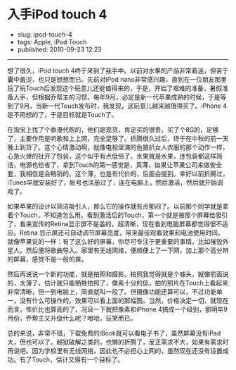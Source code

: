 # 入手iPod touch 4

- slug: ipod-touch-4
- tags: Apple, iPod Touch
- published: 2010-09-23 12:23

----------

想了很久，iPod touch 4终于来到了我手中。以前对水果的产品非常着迷，但苦于囊中羞涩，也只是想想而已。先前对iPod nano非常感兴趣，直到在一位朋友那里玩了玩Touch后发现这个玩意儿还挺值得来的，于是，开始了艰难的准备，暑假准备入手，但根据乔帮主的习惯，每年9月，必定是新一代苹果成熟的时候，于是等到了9月。当新一代Touch发布时，我发现，这玩意儿越来越值得买了。iPhone 4是不用想的了，于是目标就是Touch了。

在淘宝上找了个香港代购的，他们是现货，肯定买的很贵，买了个8G的，足够了，主要作用是听歌和上上网，完全足够了。折腾很久过后，终于在中秋的前一天晚上到货了。这个心情激动啊，就像电视里演的色狼扒女人衣服的那个动作一样，心急火燎的扯开了包装，这个似乎有点低俗了。水果就是水果，连包装都这样简洁，电源也给省了，拿到Touch的第一感觉是，真薄，如果让苹果公司来做安全套，我相信是会畅销的。这个薄，也是有代价的，后面会提到。幸好以前折腾过，iTunes早就安装好了，帐号也注册过了，连在电脑上，然后激活，然后就开始调戏了。

如果苹果的设计以简洁吸引人，那么它的操作就有点郁闷了。以前那个同学就是拿着个Touch，不知道怎么用。看到激活后的Touch，第一个就是被那个屏幕给吸引了，看来宣传的Retina显示屏不是盖的，超清晰，现在看到电脑屏幕都觉得很不适应。Retina 显示屏还可自动调节屏幕亮度，带来最佳观看效果和电池使用时间。就像苹果说的一样：有了这么好的屏幕，你尽可专注于更重要的事情，比如摧毁外星人。然后便将歌曲导入。家里有无线网络，便顺便上了一下网，加上那个高分辨的屏幕，感觉不是一般的爽。

然后再说说一个新的功能，就是拍照和摄影。拍照我觉得就是个噱头，就像前面说的，太薄了，估计就只能牺牲拍照了，像素十分的低，拍的照片在Touch上看起来非常清晰，但一到电脑上，简直就叫一般了。但摄像功能还算可以，不过功能单一，没有什么可操作的。效果可以看上面的那幅图。当然，价格决定一切，就现在而言，性价比也算高的了，况且一下就把像素和iPhone 4搞成一个级别，那明年9月份，乔帮主又升级什么呢？哈哈，玩笑而已。

总的来说，非常不错，下载免费的iBook就可以看电子书了，虽然屏幕没有iPad大，但也可以了。越狱破解之类的，也懒的折腾了，反正需求不大，如果有需求时再说吧。因为学校里有无线网络，因此也不必担心上网的，虽然现在还没有设置成功。有了Touch，估计又得有一个目标了。